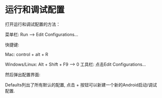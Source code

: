 # 运行和调试配置

打开运行和调试配置的方法：

菜单栏: Run —> Edit Configurations...

快捷键: 

Mac: control + alt + R 

Windows/Linux: Alt + Shift + F9 —> 0
工具栏: 点击Edit Configurations...

然后弹出配置界面:

Defaults列出了所有默认的配置, 点击 + 按钮可以新建一个新的Android启动/调试配置.

